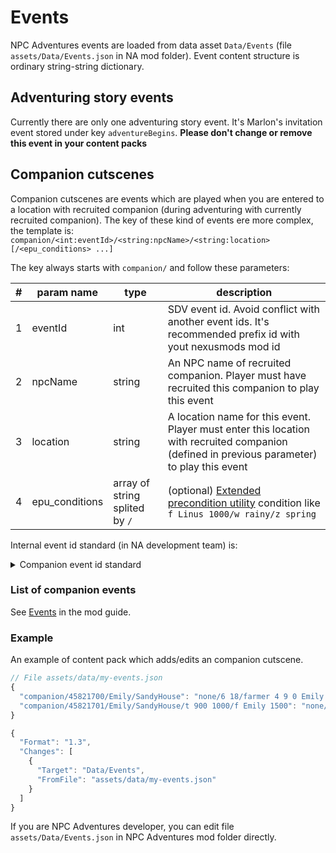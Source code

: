 ﻿# Events

NPC Adventures events are loaded from data asset `Data/Events` (file `assets/Data/Events.json` in NA mod folder). Event content structure is ordinary string-string dictionary.

## Adventuring story events

Currently there are only one adventuring story event. It's Marlon's invitation event stored under key `adventureBegins`. **Please don't change or remove this event in your content packs**

## Companion cutscenes

Companion cutscenes are events which are played when you are entered to a location with recruited companion (during adventuring with currently recruited companion). The key of these kind of events ere more complex, the template is: `companion/<int:eventId>/<string:npcName>/<string:location>[/<epu_conditions> ...]`

The key always starts with `companion/` and follow these parameters:

| # | param name | type | description |
| --- | ---------- | ---- | -------------------------------- |
| 1 | eventId | int | SDV event id. Avoid conflict with another event ids. It's recommended prefix id with yout nexusmods mod id |
| 2 | npcName | string | An NPC name of recruited companion. Player must have recruited this companion to play this event |
| 3 | location | string | A location name for this event. Player must enter this location with recruited companion (defined in previous parameter) to play this event |
| 4 | epu_conditions | array of string splited by `/` | (optional) [Extended precondition utility](https://github.com/ChroniclerCherry/stardew-valley-mods/blob/master/ExpandedPreconditionsUtility/README.md) condition like `f Linus 1000/w rainy/z spring`

Internal event id standard (in NA development team) is:

<details>
  <summary>Companion event id standard</summary>
```
     Nexus mod id (4582 is NA's nexus id. For content packs use yours)
    /
   /    Number of companion in companion disposition file (entry index)
  /    /
4582 1n xx
     \   \ 
      \   Number of event for this companion
       \ 
        Event type: companion event (1)
```
</details>

### List of companion events

See [Events](../guide/events.md) in the mod guide.

### Example

An example of content pack which adds/edits an companion cutscene.

```js
// File assets/data/my-events.json
{            
  "companion/45821700/Emily/SandyHouse": "none/6 18/farmer 4 9 0 Emily 4 8 0 Sandy 2 5 2 Bouncer 17 3 2/pause 1000/skippable/pause 200" // prefix 4582 is NPC Adventures nexusmods mod id. Dont' use this prefix, use another one in your content pack
  "companion/45821701/Emily/SandyHouse/t 900 1000/f Emily 1500": "none/6 18/farmer 4 9 0 Emily 4 8 0 Sandy 2 5 2 Bouncer 17 3 2/pause 1000/skippable/pause 200"
}
```

```js
{
  "Format": "1.3",
  "Changes": [
    {
      "Target": "Data/Events",
      "FromFile": "assets/data/my-events.json"
    }
  ]
}
```

If you are NPC Adventures developer, you can edit file `assets/Data/Events.json` in NPC Adventures mod folder directly.
